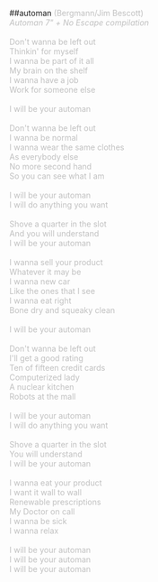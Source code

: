 ##automan
<span style="color: #c0c0c0" class="Apple-style-span">(Bergmann/Jim Bescott)<br />
<i>Automan 7&quot; + No Escape compilation</i><br />
<br />
Don't wanna be left out<br />
Thinkin' for myself<br />
I wanna be part of it all<br />
My brain on the shelf<br />
I wanna have a job<br />
Work for someone else<br />
<br />
I will be your automan<br />
<br />
Don't wanna be left out<br />
I wanna be normal<br />
I wanna wear the same clothes<br />
As everybody else<br />
No more second hand<br />
So you can see what I am<br />
<br />
I will be your automan<br />
I will do anything you want<br />
<br />
Shove a quarter in the slot<br />
And you will understand<br />
I will be your automan<br />
<br />
I wanna sell your product<br />
Whatever it may be<br />
I wanna new car<br />
Like the ones that I see<br />
I wanna eat right<br />
Bone dry and squeaky clean<br />
<br />
I will be your automan<br />
<br />
Don't wanna be left out<br />
I'll get a good rating<br />
Ten of fifteen credit cards<br />
Computerized lady<br />
A nuclear kitchen<br />
Robots at the mall<br />
<br />
I will be your automan<br />
I will do anything you want<br />
<br />
Shove a quarter in the slot<br />
You will understand<br />
I will be your automan<br />
<br />
I wanna eat your product<br />
I want it wall to wall<br />
Renewable prescriptions<br />
My Doctor on call<br />
I wanna be sick<br />
I wanna relax<br />
<br />
I will be your automan<br />
I will be your automan<br />
I will be your automan</span>
